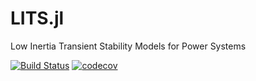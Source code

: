 # LITS.jl
Low Inertia Transient Stability Models for Power Systems

[![Build Status](https://travis-ci.com/Energy-MAC/LITS.jl.svg?branch=master)](https://travis-ci.com/Energy-MAC/LITS.jl)
[![codecov](https://codecov.io/gh/Energy-MAC/LITS.jl/branch/master/graph/badge.svg)](https://codecov.io/gh/Energy-MAC/LITS.jl)
